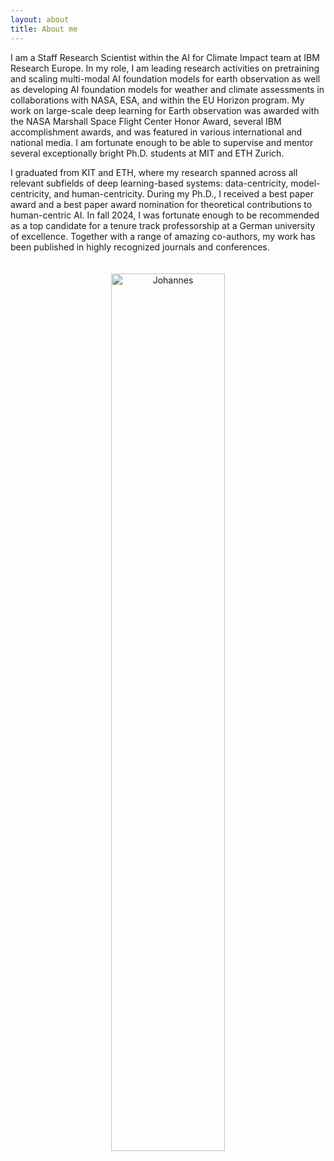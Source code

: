 ```yaml
---
layout: about
title: About me
---
```


I am a Staff Research Scientist within the AI for Climate Impact team at IBM Research Europe. In my role, I am leading research activities on pretraining and scaling multi-modal AI foundation models for earth observation as well as developing AI foundation models for weather and climate assessments in collaborations with NASA, ESA, and within the EU Horizon program. My work on large-scale deep learning for Earth observation was awarded with the NASA Marshall Space Flight Center Honor Award, several IBM accomplishment awards, and was featured in various international and national media. I am fortunate enough to be able to supervise and mentor several exceptionally bright Ph.D. students at MIT and ETH Zurich. 
    
I graduated from KIT and ETH, where my research spanned across all relevant subfields of deep learning-based systems: data-centricity, model-centricity, and human-centricity. During my Ph.D., I received a best paper award and a best paper award nomination for theoretical contributions to human-centric AI. In fall 2024, I was fortunate enough to be recommended as a top candidate for a tenure track professorship at a German university of excellence. Together with a range of amazing co-authors, my work has been published in highly recognized journals and conferences.

<p style="text-align:center;">
<img src="https://raw.githubusercontent.com/jhnnsjkbk/jhnnsjkbk.github.io/master/assets/images/banners/coffee.png"
     alt="Johannes"
     width="60%" height="60%"
     style="margin-top: 20px;" />
